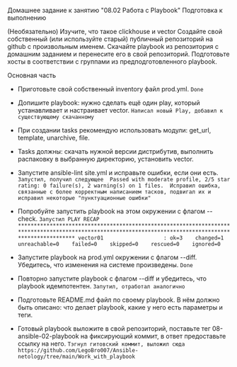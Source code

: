 Домашнее задание к занятию "08.02 Работа с Playbook"
Подготовка к выполнению

(Необязательно) Изучите, что такое clickhouse и vector
Создайте свой собственный (или используйте старый) публичный репозиторий на github с произвольным именем.
Скачайте playbook из репозитория с домашним заданием и перенесите его в свой репозиторий.
Подготовьте хосты в соответствии с группами из предподготовленного playbook.

Основная часть

- Приготовьте свой собственный inventory файл prod.yml.
`Done`
- Допишите playbook: нужно сделать ещё один play, который устанавливает и настраивает vector.
`Написал новый Play, добавил к существующему скачанному`
- При создании tasks рекомендую использовать модули: get_url, template, unarchive, file.
- Tasks должны: скачать нужной версии дистрибутив, выполнить распаковку в выбранную директорию, установить vector.
- Запустите ansible-lint site.yml и исправьте ошибки, если они есть.
`Запустил, получил следующее 
Passed with moderate profile, 2/5 star rating: 0 failure(s), 2 warning(s) on 1 files. 
Исправил ошибка, связанные с более корректным написанием тасков, подвигал их и исправил некоторые "пунктуационные ошибки"
`
- Попробуйте запустить playbook на этом окружении с флагом --check.
`Запустил
PLAY RECAP ********************************************************************************************************************************************************
vector01                   : ok=3    changed=1    unreachable=0    failed=0    skipped=0    rescued=0    ignored=0   
`

- Запустите playbook на prod.yml окружении с флагом --diff. Убедитесь, что изменения на системе произведены.
`Done`
- Повторно запустите playbook с флагом --diff и убедитесь, что playbook идемпотентен.
`Запутил, отработал аналогично`
- Подготовьте README.md файл по своему playbook. В нём должно быть описано: что делает playbook, какие у него есть параметры и теги.
- Готовый playbook выложите в свой репозиторий, поставьте тег 08-ansible-02-playbook на фиксирующий коммит, в ответ предоставьте ссылку на него.
`Тэгнул гитовский коммит, выложил сюда https://github.com/LegoBro007/Ansible-netology/tree/main/Work_with_playbook`
